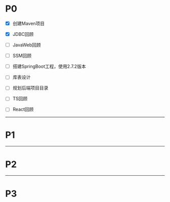 # P0

- [x] 创建Maven项目
- [x] JDBC回顾
- [ ] JavaWeb回顾
- [ ] SSM回顾
- [ ] 搭建SpringBoot工程，使用2.7.2版本
- [ ] 库表设计
- [ ] 规划后端项目目录
- [ ] TS回顾
- [ ] React回顾



---

# P1







---

# P2





---

# P3